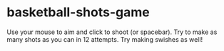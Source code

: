# basketball-shots-game
Use your mouse to aim and click to shoot (or spacebar). Try to make as many shots as you can in 12 attempts. Try making swishes as well!

